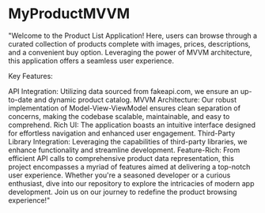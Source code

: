 # MyProductMVVM

"Welcome to the Product List Application! Here, users can browse through a curated collection of products complete with images, prices, descriptions, and a convenient buy option. Leveraging the power of MVVM architecture, this application offers a seamless user experience.

Key Features:

API Integration: Utilizing data sourced from fakeapi.com, we ensure an up-to-date and dynamic product catalog.
MVVM Architecture: Our robust implementation of Model-View-ViewModel ensures clean separation of concerns, making the codebase scalable, maintainable, and easy to comprehend.
Rich UI: The application boasts an intuitive interface designed for effortless navigation and enhanced user engagement.
Third-Party Library Integration: Leveraging the capabilities of third-party libraries, we enhance functionality and streamline development.
Feature-Rich: From efficient API calls to comprehensive product data representation, this project encompasses a myriad of features aimed at delivering a top-notch user experience.
Whether you're a seasoned developer or a curious enthusiast, dive into our repository to explore the intricacies of modern app development. Join us on our journey to redefine the product browsing experience!"





